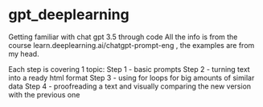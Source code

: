 # gpt_deeplearning
Getting familiar with chat gpt 3.5 through code
All the info is from the course learn.deeplearning.ai/chatgpt-prompt-eng , the examples are from my head.

Each step is covering 1 topic: 
Step 1 - basic prompts
Step 2 - turning text into a ready html format
Step 3 - using for loops for big amounts of similar data
Step 4 - proofreading a text and visually comparing the new version with the previous one
